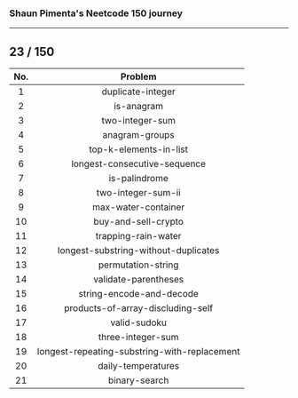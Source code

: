 ### Shaun Pimenta's Neetcode 150 journey
---

## 23 / 150

| No. | Problem           |
|:---:|:-----------------:|
| 1 | duplicate-integer |
| 2 | is-anagram |
| 3 | two-integer-sum |
| 4 | anagram-groups |
| 5 | top-k-elements-in-list |
| 6 | longest-consecutive-sequence |
| 7 | is-palindrome |
| 8 | two-integer-sum-ii |
| 9 | max-water-container |
| 10 | buy-and-sell-crypto |
| 11 | trapping-rain-water |
| 12 | longest-substring-without-duplicates |
| 13 | permutation-string |
| 14 | validate-parentheses |
| 15 | string-encode-and-decode |
| 16 | products-of-array-discluding-self |
| 17 | valid-sudoku |
| 18 | three-integer-sum |
| 19 | longest-repeating-substring-with-replacement |
| 20 | daily-temperatures |
| 21 | binary-search |
